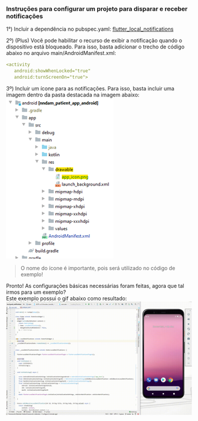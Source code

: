 ### Instruções para configurar um projeto para disparar e receber notificações

1°) Incluir a dependência no pubspec.yaml: [flutter_local_notifications](https://pub.dev/packages/flutter_local_notifications)  

2º) (Plus) Você pode habilitar o recurso de exibir a notificação quando o dispositivo está bloqueado. Para isso, basta adicionar o trecho de código abaixo no arquivo main/AndroidManifest.xml:  
```yaml
<activity
   android:showWhenLocked="true"
   android:turnScreenOn="true">
```

3º) Incluir um ícone para as notificações. Para isso, basta incluir uma imagem dentro da pasta destacada na imagem abaixo:  
![](https://github.com/SabrinaKaren/flutter-helper/blob/master/local-push-notification/assets/01.png)
> O nome do ícone é importante, pois será utilizado no código de exemplo!  

Pronto! As configurações básicas necessárias foram feitas, agora que tal irmos para um exemplo?  
Este exemplo possui o gif abaixo como resultado:  
![](https://github.com/SabrinaKaren/flutter-helper/blob/master/local-push-notification/assets/02.gif)
